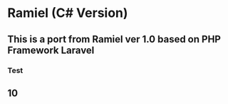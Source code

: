 # Ramiel (C# Version)


## This is a port from Ramiel ver 1.0 based on PHP Framework Laravel

### Test
## 10

